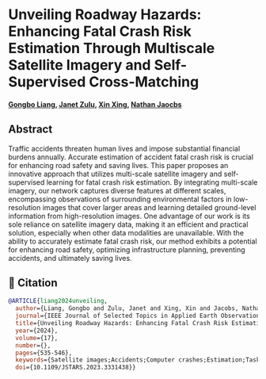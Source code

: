 # Unveiling Roadway Hazards: Enhancing Fatal Crash Risk Estimation Through Multiscale Satellite Imagery and Self-Supervised Cross-Matching

#### [Gongbo Liang](http://www.gb-liang.com), [Janet Zulu](https://www.linkedin.com/in/janetzulu/), [Xin Xing](https://xtrigold.github.io), [Nathan Jaocbs](https://jacobsn.github.io/)

## Abstract
Traffic accidents threaten human lives and impose substantial financial burdens annually. Accurate estimation of accident fatal crash risk is crucial for enhancing road safety and saving lives. This paper proposes an innovative approach that utilizes multi-scale satellite imagery and self-supervised learning for fatal crash risk estimation. By integrating multi-scale imagery, our network captures diverse features at different scales, encompassing observations of surrounding environmental factors in low-resolution images that cover larger areas and learning detailed ground-level information from high-resolution images. One advantage of our work is its sole reliance on satellite imagery data, making it an efficient and practical solution, especially when other data modalities are unavailable. With the ability to accurately estimate fatal crash risk, our method exhibits a potential for enhancing road safety, optimizing infrastructure planning, preventing accidents, and ultimately saving lives. 

## 📑 Citation
```bibtex
@ARTICLE{liang2024unveiling,
  author={Liang, Gongbo and Zulu, Janet and Xing, Xin and Jacobs, Nathan},
  journal={IEEE Journal of Selected Topics in Applied Earth Observations and Remote Sensing}, 
  title={Unveiling Roadway Hazards: Enhancing Fatal Crash Risk Estimation Through Multiscale Satellite Imagery and Self-Supervised Cross-Matching}, 
  year={2024},
  volume={17},
  number={},
  pages={535-546},
  keywords={Satellite images;Accidents;Computer crashes;Estimation;Task analysis;Self-supervised learning;Artificial neural networks;Accident prediction;aerial image;remote sensing;road safety;self-supervised learning (SSL);smart cities},
  doi={10.1109/JSTARS.2023.3331438}}
```

